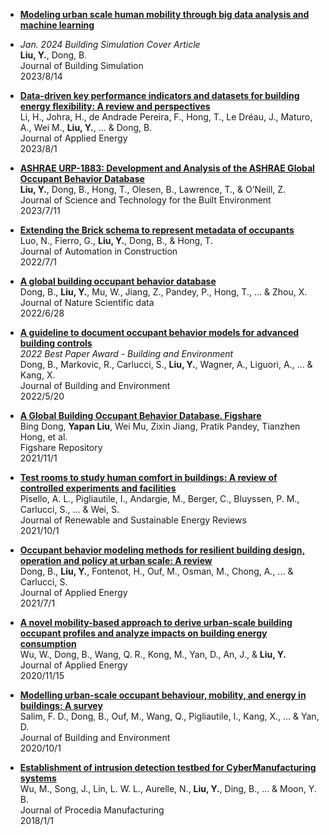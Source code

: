 [comment]: <> (Publication List)

*  [**Modeling urban scale human mobility through big data analysis and machine learning**](https://doi.org/10.1007/s12273-023-1043-z)  
*  *Jan. 2024 Building Simulation Cover Article*  
   **Liu, Y.**, Dong, B.    
	 Journal of Building Simulation  
	 2023/8/14

*  [**Data-driven key performance indicators and datasets for building energy flexibility: A review and perspectives**](https://doi.org/10.1016/j.apenergy.2023.121217)  
   Li, H., Johra, H., de Andrade Pereira, F., Hong, T., Le Dréau, J., Maturo, A., Wei M., **Liu, Y.**, ... & Dong, B.   
	 Journal of Applied Energy  
	 2023/8/1

*  [**ASHRAE URP-1883: Development and Analysis of the ASHRAE Global Occupant Behavior Database**](https://doi.org/10.1080/23744731.2023.2235971)  
   **Liu, Y.**, Dong, B., Hong, T., Olesen, B., Lawrence, T., & O’Neill, Z.    
	 Journal of Science and Technology for the Built Environment  
	 2023/7/11

*  [**Extending the Brick schema to represent metadata of occupants**](https://doi.org/10.1016/j.autcon.2022.104307)  
   Luo, N., Fierro, G., **Liu, Y.**, Dong, B., & Hong, T.  
	 Journal of Automation in Construction  
	 2022/7/1

*  [**A global building occupant behavior database**](https://doi.org/10.1038/s41597-022-01475-3)  
   Dong, B., **Liu, Y.**, Mu, W., Jiang, Z., Pandey, P., Hong, T., ... & Zhou, X.   
	 Journal of Nature Scientific data  
	 2022/6/28   

*  [**A guideline to document occupant behavior models for advanced building controls**](https://doi.org/10.1016/j.buildenv.2022.109195)  
   *2022 Best Paper Award - Building and Environment*  
	 Dong, B., Markovic, R., Carlucci, S., **Liu, Y.**, Wagner, A., Liguori, A., ... & Kang, X.  
	 Journal of Building and Environment  
	 2022/5/20   

*  [**A Global Building Occupant Behavior Database. Figshare**](https://doi.org/10.6084/m9.figshare.16920118.v6)  
   Bing Dong, **Yapan Liu**, Wei Mu, Zixin Jiang, Pratik Pandey, Tianzhen Hong, et al.  
	 Figshare Repository  
	 2021/11/1  

*  [**Test rooms to study human comfort in buildings: A review of controlled experiments and facilities**](https://doi.org/10.1016/j.rser.2021.111359)  
   Pisello, A. L., Pigliautile, I., Andargie, M., Berger, C., Bluyssen, P. M., Carlucci, S., ... & Wei, S.  
	 Journal of Renewable and Sustainable Energy Reviews  
	 2021/10/1   

*  [**Occupant behavior modeling methods for resilient building design, operation and policy at urban scale: A review**](https://doi.org/10.1016/j.apenergy.2021.116856)  
   Dong, B., **Liu, Y.**, Fontenot, H., Ouf, M., Osman, M., Chong, A., ... & Carlucci, S.  
	 Journal of Applied Energy  
	 2021/7/1   

*  [**A novel mobility-based approach to derive urban-scale building occupant profiles and analyze impacts on building energy consumption**](https://doi.org/10.1016/j.apenergy.2020.115656)  
   Wu, W., Dong, B., Wang, Q. R., Kong, M., Yan, D., An, J., & **Liu, Y.**  
	 Journal of Applied Energy  
	 2020/11/15   

*  [**Modelling urban-scale occupant behaviour, mobility, and energy in buildings: A survey**](https://doi.org/10.1016/j.buildenv.2020.106964)  
   Salim, F. D., Dong, B., Ouf, M., Wang, Q., Pigliautile, I., Kang, X., ... & Yan, D.  
	 Journal of Building and Environment  
	 2020/10/1   

* [**Establishment of intrusion detection testbed for CyberManufacturing systems**](https://doi.org/10.1016/j.promfg.2018.07.142)  
   Wu, M., Song, J., Lin, L. W. L., Aurelle, N., **Liu, Y.**, Ding, B., ... & Moon, Y. B.  
	 Journal of Procedia Manufacturing  
	 2018/1/1  